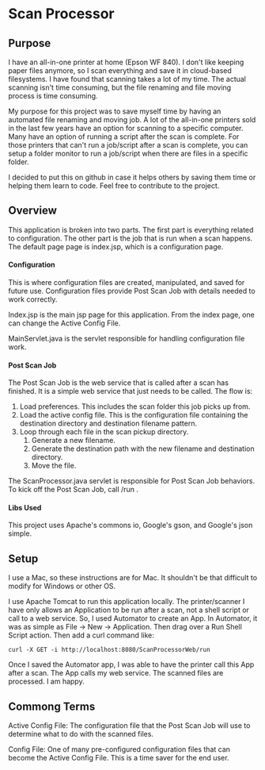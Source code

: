 
# Scan Processor

## Purpose

I have an all-in-one printer at home (Epson WF 840). I don't like keeping paper files anymore, so I scan everything and save it in cloud-based filesystems. I have found that scanning takes a lot of my time. The actual scanning isn't time consuming, but the file renaming and file moving process is time consuming. 

My purpose for this project was to save myself time by having an automated file renaming and moving job. A lot of the all-in-one printers sold in the last few years have an option for scanning to a specific computer. Many have an option of running a script after the scan is complete. For those printers that can't run a job/script after a scan is complete, you can setup a folder monitor to run a job/script when there are files in a specific folder.

I decided to put this on github in case it helps others by saving them time or helping them learn to code.  Feel free to contribute to the project.

## Overview

This application is broken into two parts. The first part is everything related to configuration. The other part is the job that is run when a scan happens.  The default page page is index.jsp, which is a configuration page. 

####  Configuration 

This is where configuration files are created, manipulated, and saved for future use. Configuration files provide Post Scan Job with details needed to work correctly. 

Index.jsp is the main jsp page for this application. From the index page, one can change the Active Config File.

MainServlet.java is the servlet responsible for handling configuration file work. 


####  Post Scan Job

The Post Scan Job is the web service that is called after a scan has finished. It is a simple web service that just needs to be called. The flow is:

1. Load preferences. This includes the scan folder this job picks up from.
2. Load the active config file. This is the configuration file containing the destination directory and destination filename pattern.
3. Loop through each file in the scan pickup directory.
    1. Generate a new filename.
    2. Generate the destination path with the new filename and destination directory.
    3. Move the file.
   
The ScanProcessor.java servlet is responsible for Post Scan Job behaviors. To kick off the Post Scan Job, call <your running web service home url>/run .

#### Libs Used
This project uses Apache's commons io, Google's gson, and Google's json simple.  

## Setup

I use a Mac, so these instructions are for Mac. It shouldn't be that difficult to modify for Windows or other OS.

I use Apache Tomcat to run this application locally. The printer/scanner I have only allows an Application to be run after a scan, not a shell script or call to a web service. So, I used Automator to create an App. In Automator, it was as simple as File -> New -> Application. Then drag over a Run Shell Script action. Then add a curl command like:

    curl -X GET -i http://localhost:8080/ScanProcessorWeb/run

Once I saved the Automator app, I was able to have the printer call this App after a scan. The App calls my  web service. The scanned files are processed. I am happy.  
 
## Commong Terms
 
Active Config File: The configuration file that the Post Scan Job will use to determine what to do with the scanned files.
 
Config File: One of many pre-configured configuration files that can become the Active Config File. This is a time saver for the end user.
 


